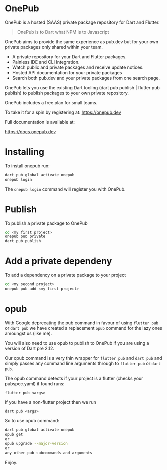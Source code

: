 # OnePub

OnePub is a hosted (SAAS) private package repository for Dart and Flutter.

> OnePub is to Dart what NPM is to Javascript

OnePub aims to provide the same experience as pub.dev but for your own private packages only shared within your team.

* A private repository for your Dart and Flutter packages.
* Painless IDE and CLI Integration.
* Watch public and private packages and receive update notices.
* Hosted API documentation for your private packages
* Search both pub.dev and your private packages from one search page.

OnePub lets you use the existing Dart tooling (dart pub publish | flutter pub publish) to publish packages to your own private repository.

OnePub includes a free plan for small teams.

To take it for a spin by registering at:
https://onepub.dev

Full documentation is available at:

https://docs.onepub.dev

# Installing
To install onepub run:

```bash
dart pub global activate onepub
onepub login
```
The `onepub login` command will register you with OnePub.

# Publish
To publish a private package to OnePub

```bash
cd <my first project>
onepub pub private
dart pub publish
```

# Add a private dependeny

To add a dependency on a private package to your project

```bash
cd <my second project>
onepub pub add <my first project>
```

# opub
With Google deprecating the pub command in favour of using `flutter pub` or `dart pub`
we have created a replacement `opub` command for the lazy ones amoungst us (like me).

You will also need to use opub to publish to OnePub if you are using a version of Dart pre 2.12.

Our opub command is a very thin wrapper for `flutter pub` and `dart pub` and simply
passes any command line arguments through to `flutter pub` or `dart pub`.


The opub command detects if your project is a flutter (checks your pubspec.yaml)
if found runs:

`flutter pub <args>`

If you have a non-flutter project then we run

`dart pub <args>`


So to use opub command:

```bash
dart pub global activate onepub
opub get
or
opub upgrade --major-version
or
any other pub subcommands and arguments
```

Enjoy.
